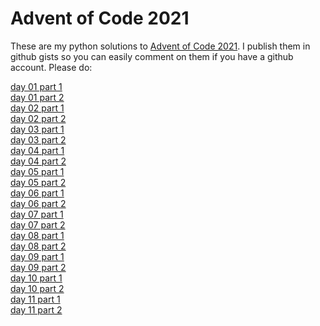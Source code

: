 # Advent of Code 2021
These are my python solutions to [Advent of Code
2021](https://adventofcode.com/2021/). I publish them in github gists so you
can easily comment on them if you have a github account. Please do:

[day 01 part 1](https://gist.github.com/c5ccf7426b162e4701e981edaa86ee03)</br>
[day 01 part 2](https://gist.github.com/eb764cfeb347ffcce30318c1b0208539)</br>
[day 02 part 1](https://gist.github.com/5612881243d61a94b71a2f45966b0cf1)</br>
[day 02 part 2](https://gist.github.com/2515fabdf67f8be4f28cf90dbee41d76)</br>
[day 03 part 1](https://gist.github.com/d2a71e886e7e297b98bdde84ba57d8df)</br>
[day 03 part 2](https://gist.github.com/d4172bd208f9527f61b74004b2ec1578)</br>
[day 04 part 1](https://gist.github.com/d4bc8397d59b71bcd536503d8ac5b96b)</br>
[day 04 part 2](https://gist.github.com/1a7eecd4fa9c653435d3aa0073ca4433)</br>
[day 05 part 1](https://gist.github.com/507f62f4f22a316139858899c3b52d83)</br>
[day 05 part 2](https://gist.github.com/9da279ebdaa60c09f3ae3735e8b9422e)</br>
[day 06 part 1](https://gist.github.com/e4c710c65ff2b26cdbe6b4c4c7b91a13)</br>
[day 06 part 2](https://gist.github.com/176160e71d01b8887d7b7908a95f151c)</br>
[day 07 part 1](https://gist.github.com/f7e15448f1252e6ce5eb8252a8998f7f)</br>
[day 07 part 2](https://gist.github.com/58522e1191a4a74a68f641f47285aa1f)</br>
[day 08 part 1](https://gist.github.com/c07a7d4f55e3d2510eafa8b025c403f7)</br>
[day 08 part 2](https://gist.github.com/9ac08dbe2f03a033cfcce2ce85045c3c)</br>
[day 09 part 1](https://gist.github.com/eec5fe5dc9a64e7da8502b1107528f49)</br>
[day 09 part 2](https://gist.github.com/c8cec4d9eeac43f37cc640d69e77a2b0)</br>
[day 10 part 1](https://gist.github.com/f306bcd9eb9b4937139ee5017a38a5ed)</br>
[day 10 part 2](https://gist.github.com/78d91c766289d56aaec5893a8c04b2ae)</br>
[day 11 part 1](https://gist.github.com/7d149a1cdb94741474902d4cc9e26023)</br>
[day 11 part 2](https://gist.github.com/6b5e4354a78284bbce104d666c9c8e23)</br>

